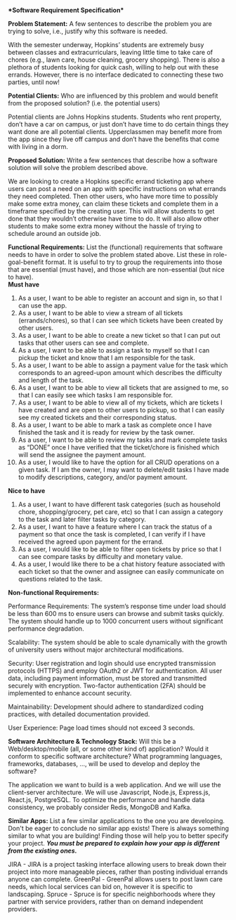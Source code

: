 **\*Software Requirement Specification\***

**Problem Statement:** A few sentences to describe the problem you are trying to solve, i.e., justify why this software is needed.

With the semester underway, Hopkins’ students are extremely busy between classes and extracurriculars, leaving little time to take care of chores (e.g., lawn care, house cleaning, grocery shopping). There is also a plethora of students looking for quick cash, willing to help out with these errands. However, there is no interface dedicated to connecting these two parties, until now!

**Potential Clients:** Who are influenced by this problem and would benefit from the proposed solution? (i.e. the potential users)

Potential clients are Johns Hopkins students. Students who rent property, don’t have a car on campus, or just don’t have time to do certain things they want done are all potential clients. Upperclassmen may benefit more from the app since they live off campus and don’t have the benefits that come with living in a dorm.

**Proposed Solution:** Write a few sentences that describe how a software solution will solve the problem described above.

We are looking to create a Hopkins specific errand ticketing app where users can post a need on an app with specific instructions on what errands they need completed. Then other users, who have more time to possibly make some extra money, can claim these tickets and complete them in a timeframe specified by the creating user. This will allow students to get done that they wouldn’t otherwise have time to do. It will also allow other students to make some extra money without the hassle of trying to schedule around an outside job.

**Functional Requirements:** List the (functional) requirements that software needs to have in order to solve the problem stated above. List these in role-goal-benefit format. It is useful to try to group the requirements into those that are essential (must have), and those which are non-essential (but nice to have).  
**Must have**

1. As a user, I want to be able to register an account and sign in, so that I can use the app. 
2. As a user, I want to be able to view a stream of all tickets (errands/chores), so that I can see which tickets have been created by other users. 
3. As a user, I want to be able to create a new ticket so that I can put out tasks that other users can see and complete. 
4. As a user, I want to be able to assign a task to myself so that I can pickup the ticket and know that I am responsible for the task.
5. As a user, I want to be able to assign a payment value for the task which corresponds to an agreed-upon amount which describes the difficulty and length of the task.
6. As a user, I want to be able to view all tickets that are assigned to me, so that I can easily see which tasks I am responsible for.
7. As a user, I want to be able to view all of my tickets, which are tickets I have created and are open to other users to pickup, so that I can easily see my created tickets and their corresponding status. 
8. As a user, I want to be able to mark a task as complete once I have finished the task and it is ready for review by the task owner.
9. As a user, I want to be able to review my tasks and mark complete tasks as “DONE” once I have verified that the ticket/chore is finished which will send the assignee the payment amount. 
10. As a user, I would like to have the option for all CRUD operations on a given task. If I am the owner, I may want to delete/edit tasks I have made to modify descriptions, category, and/or payment amount.

**Nice to have**

1. As a user, I want to have different task categories (such as household chore, shopping/grocery, pet care, etc) so that I can assign a category to the task and later filter tasks by category.
2. As a user, I want to have a feature where I can track the status of a payment so that once the task is completed, I can verify if I have received the agreed upon payment for the errand.
3. As a user, I would like to be able to filter open tickets by price so that I can see compare tasks by difficulty and monetary value. 
4. As a user, I would like there to be a chat history feature associated with each ticket so that the owner and assignee can easily communicate on questions related to the task. 

**Non-functional Requirements:**

Performance Requirements:
The system’s response time under load should be less than 600 ms to ensure users can browse and submit tasks quickly. The system should handle up to 1000 concurrent users without significant performance degradation.

Scalability:
The system should be able to scale dynamically with the growth of university users without major architectural modifications.

Security:
User registration and login should use encrypted transmission protocols (HTTPS) and employ OAuth2 or JWT for authentication.
All user data, including payment information, must be stored and transmitted securely with encryption.
Two-factor authentication (2FA) should be implemented to enhance account security.

Maintainability:
Development should adhere to standardized coding practices, with detailed documentation provided.

User Experience:
Page load times should not exceed 3 seconds.

**Software Architecture & Technology Stack:** Will this be a Web/desktop/mobile (all, or some other kind of) application? Would it conform to specific software architecture? What programming languages, frameworks, databases, …, will be used to develop and deploy the software?

The application we want to build is a web application. And we will use the client-server architecture.
We will use Javascript, Node.js, Express.js, React.js, PostgreSQL. 
To optimize the performance and handle data consistency, we probably consider Redis, MongoDB and Kafka.


**Similar Apps:** List a few similar applications to the one you are developing. Don't be eager to conclude no similar app exists\! There is always something similar to what you are building\! Finding those will help you to better specify your project. ***You must be prepared to explain how your app is different from the existing ones.***

JIRA - JIRA is a project tasking interface allowing users to break down their project into more manageable pieces, rather than posting individual errands anyone can complete. 
GreenPal - GreenPal allows users to post lawn care needs, which local services can bid on, however it is specific to landscaping. 
Spruce - Spruce is for specific neighborhoods where they partner with service providers, rather than on demand independent providers.
